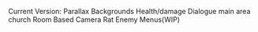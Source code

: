 Current Version: 
Parallax Backgrounds
Health/damage
Dialogue
main area
church
Room Based Camera
Rat Enemy
Menus(WIP)
